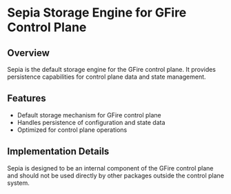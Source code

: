 # Sepia Storage Engine for GFire Control Plane

## Overview

Sepia is the default storage engine for the GFire control plane. It provides persistence capabilities for control plane data and state management.

## Features

- Default storage mechanism for GFire control plane
- Handles persistence of configuration and state data
- Optimized for control plane operations

## Implementation Details

Sepia is designed to be an internal component of the GFire control plane and should not be used directly by other packages outside the control plane system.